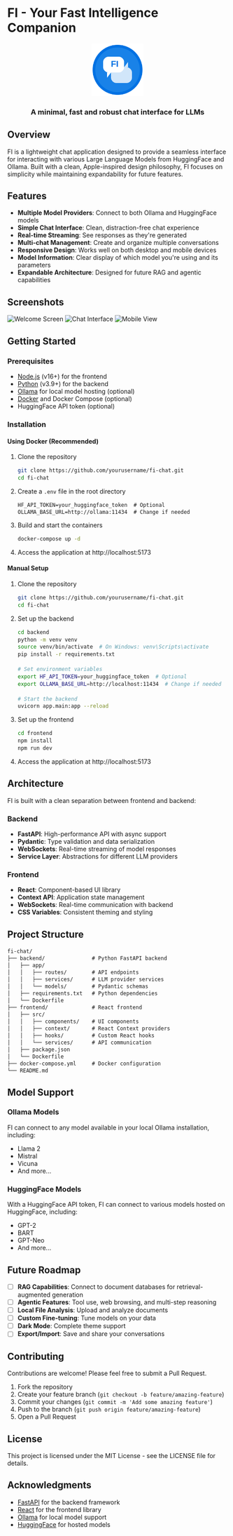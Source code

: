 # FI - Your Fast Intelligence Companion

<div align="center">
  <img src="frontend/public/logo.svg" alt="FI Logo" width="120" />
  <h3>A minimal, fast and robust chat interface for LLMs</h3>
</div>

## Overview

FI is a lightweight chat application designed to provide a seamless interface for interacting with various Large Language Models from HuggingFace and Ollama. Built with a clean, Apple-inspired design philosophy, FI focuses on simplicity while maintaining expandability for future features.

## Features

- **Multiple Model Providers**: Connect to both Ollama and HuggingFace models
- **Simple Chat Interface**: Clean, distraction-free chat experience
- **Real-time Streaming**: See responses as they're generated
- **Multi-chat Management**: Create and organize multiple conversations
- **Responsive Design**: Works well on both desktop and mobile devices
- **Model Information**: Clear display of which model you're using and its parameters
- **Expandable Architecture**: Designed for future RAG and agentic capabilities

## Screenshots

![Welcome Screen](docs/images/welcome-screen.png)
![Chat Interface](docs/images/chat-interface.png)
![Mobile View](docs/images/mobile-view.png)

## Getting Started

### Prerequisites

- [Node.js](https://nodejs.org/) (v16+) for the frontend
- [Python](https://python.org/) (v3.9+) for the backend
- [Ollama](https://ollama.ai/) for local model hosting (optional)
- [Docker](https://www.docker.com/) and Docker Compose (optional)
- HuggingFace API token (optional)

### Installation

#### Using Docker (Recommended)

1. Clone the repository
   ```bash
   git clone https://github.com/yourusername/fi-chat.git
   cd fi-chat
   ```

2. Create a `.env` file in the root directory
   ```
   HF_API_TOKEN=your_huggingface_token  # Optional
   OLLAMA_BASE_URL=http://ollama:11434  # Change if needed
   ```

3. Build and start the containers
   ```bash
   docker-compose up -d
   ```

4. Access the application at http://localhost:5173

#### Manual Setup

1. Clone the repository
   ```bash
   git clone https://github.com/yourusername/fi-chat.git
   cd fi-chat
   ```

2. Set up the backend
   ```bash
   cd backend
   python -m venv venv
   source venv/bin/activate  # On Windows: venv\Scripts\activate
   pip install -r requirements.txt
   
   # Set environment variables
   export HF_API_TOKEN=your_huggingface_token  # Optional
   export OLLAMA_BASE_URL=http://localhost:11434  # Change if needed
   
   # Start the backend
   uvicorn app.main:app --reload
   ```

3. Set up the frontend
   ```bash
   cd frontend
   npm install
   npm run dev
   ```

4. Access the application at http://localhost:5173

## Architecture

FI is built with a clean separation between frontend and backend:

### Backend

- **FastAPI**: High-performance API with async support
- **Pydantic**: Type validation and data serialization
- **WebSockets**: Real-time streaming of model responses
- **Service Layer**: Abstractions for different LLM providers

### Frontend

- **React**: Component-based UI library
- **Context API**: Application state management
- **WebSockets**: Real-time communication with backend
- **CSS Variables**: Consistent theming and styling

## Project Structure

```
fi-chat/
├── backend/               # Python FastAPI backend
│   ├── app/
│   │   ├── routes/        # API endpoints
│   │   ├── services/      # LLM provider services
│   │   └── models/        # Pydantic schemas
│   ├── requirements.txt   # Python dependencies
│   └── Dockerfile
├── frontend/              # React frontend
│   ├── src/
│   │   ├── components/    # UI components
│   │   ├── context/       # React Context providers
│   │   ├── hooks/         # Custom React hooks
│   │   └── services/      # API communication
│   ├── package.json
│   └── Dockerfile
├── docker-compose.yml     # Docker configuration
└── README.md
```

## Model Support

### Ollama Models

FI can connect to any model available in your local Ollama installation, including:
- Llama 2
- Mistral
- Vicuna
- And more...

### HuggingFace Models

With a HuggingFace API token, FI can connect to various models hosted on HuggingFace, including:
- GPT-2
- BART
- GPT-Neo
- And more...

## Future Roadmap

- [ ] **RAG Capabilities**: Connect to document databases for retrieval-augmented generation
- [ ] **Agentic Features**: Tool use, web browsing, and multi-step reasoning
- [ ] **Local File Analysis**: Upload and analyze documents
- [ ] **Custom Fine-tuning**: Tune models on your data
- [ ] **Dark Mode**: Complete theme support
- [ ] **Export/Import**: Save and share your conversations

## Contributing

Contributions are welcome! Please feel free to submit a Pull Request.

1. Fork the repository
2. Create your feature branch (`git checkout -b feature/amazing-feature`)
3. Commit your changes (`git commit -m 'Add some amazing feature'`)
4. Push to the branch (`git push origin feature/amazing-feature`)
5. Open a Pull Request

## License

This project is licensed under the MIT License - see the LICENSE file for details.

## Acknowledgments

- [FastAPI](https://fastapi.tiangolo.com/) for the backend framework
- [React](https://reactjs.org/) for the frontend library
- [Ollama](https://ollama.ai/) for local model support
- [HuggingFace](https://huggingface.co/) for hosted models